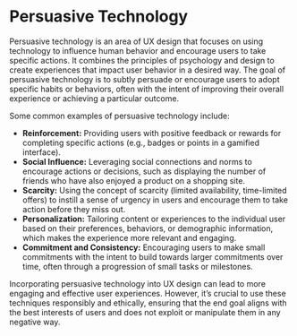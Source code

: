 # Persuasive Technology

Persuasive technology is an area of UX design that focuses on using technology to influence human behavior and encourage users to take specific actions. It combines the principles of psychology and design to create experiences that impact user behavior in a desired way. The goal of persuasive technology is to subtly persuade or encourage users to adopt specific habits or behaviors, often with the intent of improving their overall experience or achieving a particular outcome.

Some common examples of persuasive technology include:

- **Reinforcement:** Providing users with positive feedback or rewards for completing specific actions (e.g., badges or points in a gamified interface).
- **Social Influence:** Leveraging social connections and norms to encourage actions or decisions, such as displaying the number of friends who have also enjoyed a product on a shopping site.
- **Scarcity:** Using the concept of scarcity (limited availability, time-limited offers) to instill a sense of urgency in users and encourage them to take action before they miss out.
- **Personalization:** Tailoring content or experiences to the individual user based on their preferences, behaviors, or demographic information, which makes the experience more relevant and engaging.
- **Commitment and Consistency:** Encouraging users to make small commitments with the intent to build towards larger commitments over time, often through a progression of small tasks or milestones.

Incorporating persuasive technology into UX design can lead to more engaging and effective user experiences. However, it’s crucial to use these techniques responsibly and ethically, ensuring that the end goal aligns with the best interests of users and does not exploit or manipulate them in any negative way.
